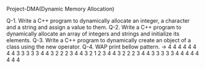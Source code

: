 Project-DMA(Dynamic Memory Allocation)

Q-1. Write a C++ program to dynamically allocate an integer, a character and a string and assign a value to them.
Q-2. Write a C++ program to dynamically allocate an array of integers and strings and initialize its elements.
Q-3. Write a C++ program to dynamically create an object of a class using the new operator.
Q-4. WAP print bellow pattern.
->   4  4  4  4  4  4  4 
     4  3  3  3  3  3  4 
     4  3  2  2  2  3  4 
     4  3  2  1  2  3  4 
     4  3  2  2  2  3  4 
     4  3  3  3  3  3  4 
     4  4  4  4  4  4  4 
